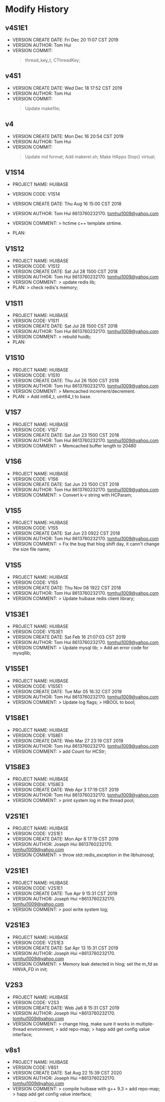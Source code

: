 # Modify History

## v4S1E1
* VERSION CREATE DATE: Fri Dec 20 11:07 CST 2019
* VERSION AUTHOR: Tom Hui
* VERSION COMMIT: 
	> thread_key_t, CThreadKey;


## v4S1
* VERSION CREATE DATE: Wed Dec 18 17:52 CST 2019
* VERSION AUTHOR: Tom Hui
* VERSION COMMIT: 
	> Update makefile;


## v4
* VERSION CREATE DATE: Mon Dec 16 20:54 CST 2019
* VERSION AUTHOR: Tom Hui
* VERSION COMMIT: 
	> Update md format;
	> Add makerel.sh;
	> Make HApps Stop() virtual;



## V1S14
* PROJECT NAME: HUIBASE
* VERSION CODE: V1S14
* VERSION CREATE DATE: Thu Aug 16 15:00 CST 2018
* VERSION AUTHOR: Tom Hui 8613760232170. tomhui1009@yahoo.com
* VERSION COMMENT:
		> hctime c++ template strtime.

* PLAN:



## V1S12
* PROJECT NAME: HUIBASE
* VERSION CODE: V1S12
* VERSION CREATE DATE: Sat Jul 28 1500 CST 2018
* VERSION AUTHOR: Tom Hui 8613760232170. tomhui1009@yahoo.com
* VERSION COMMENT:
		> update redis lib;
* PLAN:
		> check redis's memory;



## V1S11
* PROJECT NAME: HUIBASE
* VERSION CODE: V1S11
* VERSION CREATE DATE: Sat Jul 28 1500 CST 2018
* VERSION AUTHOR: Tom Hui 8613760232170. tomhui1009@yahoo.com
* VERSION COMMENT:
		> rebuild huidb;
* PLAN:



## V1S10
* PROJECT NAME: HUIBASE
* VERSION CODE: V1S10
* VERSION CREATE DATE: Thu Jul 26 1500 CST 2018
* VERSION AUTHOR: Tom Hui 8613760232170. tomhui1009@yahoo.com
* VERSION COMMENT:
		> Memcached increment/decrement.
* PLAN:
		> Add int64_t, uint64_t to base.



## V1S7
* PROJECT NAME: HUIBASE
* VERSION CODE: V1S7
* VERSION CREATE DATE: Sat Jun 23 1500 CST 2018
* VERSION AUTHOR: Tom Hui 8613760232170. tomhui1009@yahoo.com
* VERSION COMMENT:
		> Memcached buffer length to 20480




## V1S6
* PROJECT NAME: HUIBASE
* VERSION CODE: V1S6
* VERSION CREATE DATE: Sat Jun 23 1500 CST 2018
* VERSION AUTHOR: Tom Hui 8613760232170. tomhui1009@yahoo.com
* VERSION COMMENT:
		> Convert k-v string with HCParam;




## V1S5
* PROJECT NAME: HUIBASE
* VERSION CODE: V1S5
* VERSION CREATE DATE: Sat Jun 23 0922 CST 2018
* VERSION AUTHOR: Tom Hui 8613760232170. tomhui1009@yahoo.com
* VERSION COMMENT:
		> Fix the bug that hlog shift day, it cann't change the size file name;




## V1S5
* PROJECT NAME: HUIBASE
* VERSION CODE: V1S5
* VERSION CREATE DATE: Thu Nov 08 1922 CST 2018
* VERSION AUTHOR: Tom Hui 8613760232170. tomhui1009@yahoo.com
* VERSION COMMENT:
		> Update huibase redis client library;




## V1S3E1
* PROJECT NAME: HUIBASE
* VERSION CODE: V1S3E1
* VERSION CREATE DATE: Sat Feb 16 21:07:03 CST 2019
* VERSION AUTHOR: Tom Hui 8613760232170. tomhui1009@yahoo.com
* VERSION COMMENT:
		> Update mysql lib;
		> Add an error code for mysqllib;




## V1S5E1 		
* PROJECT NAME: HUIBASE
* VERSION CODE: V1S5E1
* VERSION CREATE DATE: Tue Mar 05 16:32 CST 2019
* VERSION AUTHOR: Tom Hui 8613760232170. tomhui1009@yahoo.com
* VERSION COMMENT:
		> Update log flags;
		> HBOOL to bool;




## V1S8E1
* PROJECT NAME: HUIBASE
* VERSION CODE: V1S8E1
* VERSION CREATE DATE: Web Mar 27 23:19 CST 2019
* VERSION AUTHOR: Tom Hui 8613760232170. tomhui1009@yahoo.com
* VERSION COMMENT:
		> add Count for HCStr;



## V1S8E3
* PROJECT NAME: HUIBASE
* VERSION CODE: V1S8E3
* VERSION CREATE DATE: Web Apr 3 17:19 CST 2019
* VERSION AUTHOR: Tom Hui 8613760232170. tomhui1009@yahoo.com
* VERSION COMMENT:
		> print system log in the thread pool;




## V2S1E1
* PROJECT NAME: HUIBASE
* VERSION CODE: V2S1E1
* VERSION CREATE DATE: Mon Apr 8 17:19 CST 2019
* VERSION AUTHOR: Joseph Hui 8613760232170. tomhui1009@yahoo.com
* VERSION COMMENT:
		> throw std::redis_exception in the libhuinosql;




## V2S1E1
* PROJECT NAME: HUIBASE
* VERSION CODE: V2S1E1
* VERSION CREATE DATE: Tue Apr 9 15:31 CST 2019
* VERSION AUTHOR: Joseph Hui +8613760232170. tomhui1009@yahoo.com
* VERSION COMMENT:
		> pool write system log;




## V2S1E3
* PROJECT NAME: HUIBASE
* VERSION CODE: V2S1E3
* VERSION CREATE DATE: Sat Apr 13 15:31 CST 2019
* VERSION AUTHOR: Joseph Hui +8613760232170. tomhui1009@yahoo.com
* VERSION COMMENT:
		> Memory leak detected in hlog; set the m_fd as HINVA_FD in init;




## V2S3
* PROJECT NAME: HUIBASE
* VERSION CODE: V2S3
* VERSION CREATE DATE: Web Ja6 8 15:31 CST 2019
* VERSION AUTHOR: Joseph Hui +8613760232170. tomhui1009@yahoo.com
* VERSION COMMENT:
		> change hlog, make sure it works in multiple-thread environment;
		> add repo-map;
		> happ add get config value interface;



## v8s1
* PROJECT NAME: HUIBASE
* VERSION CODE: V8S1
* VERSION CREATE DATE: Sat Aug 22 15:39 CST 2020
* VERSION AUTHOR: Joseph Hui +8613760232170. tomhui1009@yahoo.com
* VERSION COMMENT:
		> compile huibase with g++ 9.3
		> add repo-map;
		> happ add get config value interface;

